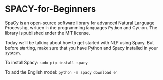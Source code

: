 # SPACY-for-Beginners
SpaCy is an open-source software library for advanced Natural Language Processing, written in the programming languages Python and Cython. The library is published under the MIT license.<br>

Today we’ll be talking about how to get started with NLP using Spacy. But before starting, make sure that you have Python and Spacy installed in your system. <br>

To install Spacy:
`sudo pip install spacy`

To add the English model:
`python -m spacy download en`
